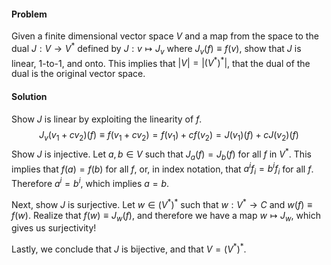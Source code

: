 #### Problem
Given a finite dimensional vector space $V$ and a map from the space to the dual $J: V\rightarrow V^*$ defined by $J: v \mapsto J_v$ where $J_v (f) \equiv f(v)$, show that $J$ is linear, 1-to-1, and onto. This implies that $|V| = |(V^*)^*|$, that the dual of the dual is the original vector space.

#### Solution
Show $J$ is linear by exploiting the linearity of $f$. 
$$J_v(v_1 +cv_2)(f)\equiv f(v_1 + cv_2) = f(v_1) + c f(v_2) = J(v_1)(f) + cJ(v_2)(f)$$
Show $J$ is injective. Let $a, b \in V$ such that $J_a(f) = J_b(f)$ for all $f$ in $V^*$. This implies that $f(a) = f(b)$ for all $f$, or, in index notation, that $a^if_i=b^if_i$ for all $f$. Therefore $a^i=b^i$, which implies $a=b$. 

Next, show $J$ is surjective. Let $w \in (V^*)^*$ such that $w: V^* \rightarrow C$ and $w(f) \equiv f(w)$. Realize that $f(w) \equiv J_w(f)$, and therefore we have a map $w\mapsto J_w$, which gives us surjectivity!

Lastly, we conclude that $J$ is bijective, and that $V = (V^*)^*$.